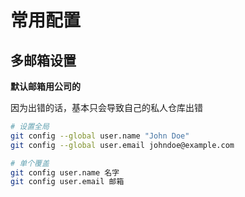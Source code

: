 # 常用配置

## 多邮箱设置

**默认邮箱用公司的**

因为出错的话，基本只会导致自己的私人仓库出错

```sh
# 设置全局
git config --global user.name "John Doe"
git config --global user.email johndoe@example.com

# 单个覆盖
git config user.name 名字
git config user.email 邮箱
```
